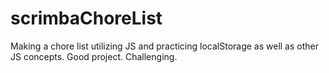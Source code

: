 # scrimbaChoreList
Making a chore list utilizing JS and practicing localStorage as well as other JS concepts. Good project. Challenging.
